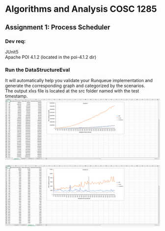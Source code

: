 # Algorithms and Analysis COSC 1285
## Assignment 1: Process Scheduler

### Dev req:
JUnit5  
Apache POI 4.1.2 (located in the poi-4.1.2 dir)  

### Run the DataStructureEval  
It will automatically help you validate your Runqueue implementation and generate the corresponding graph and categorized by the scenarios.    
The output xlxs file is located at the src folder named with the test timestamp.  
![](pic/Snipaste_2020-05-07_11-07-57.png)

![](pic/Snipaste_2020-05-07_11-08-15.png)
